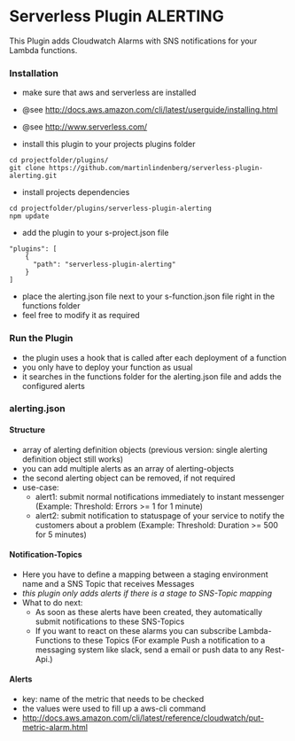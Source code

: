 Serverless Plugin ALERTING
==========================

This Plugin adds Cloudwatch Alarms with SNS notifications for your Lambda functions.

### Installation

 - make sure that aws and serverless are installed
 - @see http://docs.aws.amazon.com/cli/latest/userguide/installing.html
 - @see http://www.serverless.com/

 - install this plugin to your projects plugins folder
 ```
cd projectfolder/plugins/
git clone https://github.com/martinlindenberg/serverless-plugin-alerting.git
 ```

 - install projects dependencies
 ```
 cd projectfolder/plugins/serverless-plugin-alerting
 npm update
 ```

 - add the plugin to your s-project.json file

```
"plugins": [
    {
      "path": "serverless-plugin-alerting"
    }
]
```

 - place the alerting.json file next to your s-function.json file right in the functions folder
 - feel free to modify it as required

### Run the Plugin

 - the plugin uses a hook that is called after each deployment of a function
 - you only have to deploy your function as usual
 - it searches in the functions folder for the alerting.json file and adds the configured alerts


### alerting.json

#### Structure
 - array of alerting definition objects (previous version: single alerting definition object still works)
 - you can add multiple alerts as an array of alerting-objects
 - the second alerting object can be removed, if not required
 - use-case:
    - alert1: submit normal notifications immediately to instant messenger (Example: Threshold: Errors >= 1 for 1 minute)
    - alert2: submit notification to statuspage of your service to notify the customers about a problem (Example: Threshold: Duration >= 500 for 5 minutes)

#### Notification-Topics

 - Here you have to define a mapping between a staging environment name and a SNS Topic that receives Messages
 - *this plugin only adds alerts if there is a stage to SNS-Topic mapping*
 - What to do next:
    - As soon as these alerts have been created, they automatically submit notifications to these SNS-Topics
    - If you want to react on these alarms you can subscribe Lambda-Functions to these Topics
    (For example Push a notification to a messaging system like slack, send a email or push data to any Rest-Api.)

#### Alerts

 - key: name of the metric that needs to be checked
 - the values were used to fill up a aws-cli command
 - http://docs.aws.amazon.com/cli/latest/reference/cloudwatch/put-metric-alarm.html
